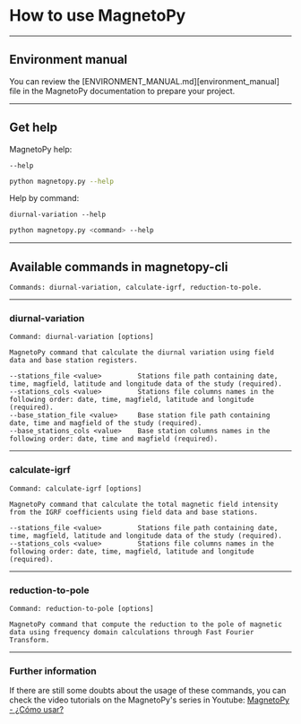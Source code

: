 # How to use MagnetoPy

---
## Environment manual
You can review the [ENVIRONMENT_MANUAL.md][environment_manual] file in the MagnetoPy documentation to prepare your project.

---
## Get help
MagnetoPy help:

    --help

```sh
python magnetopy.py --help
```

Help by command:

    diurnal-variation --help

```sh
python magnetopy.py <command> --help
```

---
## Available commands in magnetopy-cli
    Commands: diurnal-variation, calculate-igrf, reduction-to-pole.

___
### diurnal-variation
    Command: diurnal-variation [options]

    MagnetoPy command that calculate the diurnal variation using field data and base station registers.

    --stations_file <value>         Stations file path containing date, time, magfield, latitude and longitude data of the study (required).
    --stations_cols <value>         Stations file columns names in the following order: date, time, magfield, latitude and longitude (required).
    --base_station_file <value>     Base station file path containing date, time and magfield of the study (required).
    --base_stations_cols <value>    Base station columns names in the following order: date, time and magfield (required).

___
### calculate-igrf
    Command: calculate-igrf [options]

    MagnetoPy command that calculate the total magnetic field intensity from the IGRF coefficients using field data and base stations.

    --stations_file <value>         Stations file path containing date, time, magfield, latitude and longitude data of the study (required).
    --stations_cols <value>         Stations file columns names in the following order: date, time, magfield, latitude and longitude (required).
    
___
### reduction-to-pole
    Command: reduction-to-pole [options]

    MagnetoPy command that compute the reduction to the pole of magnetic data using frequency domain calculations through Fast Fourier Transform.

___
### Further information
If there are still some doubts about the usage of these commands, you can check the video tutorials on the MagnetoPy's series in Youtube:
[MagnetoPy - ¿Cómo usar?](https://jcbucio.github.io/portafolio/MagnetoPy)